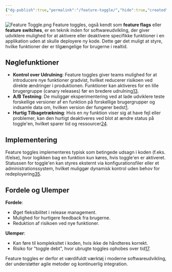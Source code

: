 ```yaml
---
{"dg-publish":true,"permalink":"/feature-toggle/","hide":true,"created":"2024-10-07T08:20:24.028+02:00"}
---
```



![Feature Toggle.png](/img/user/Feature%20Toggle.png)
Feature toggles, også kendt som **feature flags** eller **feature switches**, er en teknik inden for softwareudvikling, der giver udviklere mulighed for at aktivere eller deaktivere specifikke funktioner i en applikation uden at skulle deployere ny kode. Dette gør det muligt at styre, hvilke funktioner der er tilgængelige for brugerne i realtid.

## Nøglefunktioner

- **Kontrol over Udrulning**: Feature toggles giver teams mulighed for at introducere nye funktioner gradvist, hvilket reducerer risikoen ved direkte ændringer i produktionen. Funktioner kan aktiveres for en lille brugergruppe (canary releases) før en bredere udrulning[1](https://www.split.io/glossary/feature-toggles/)[3](https://www.optimizely.com/optimization-glossary/feature-toggle/).
- **A/B Testning**: De muliggør eksperimentering ved at lade udviklere teste forskellige versioner af en funktion på forskellige brugergrupper og indsamle data om, hvilken version der fungerer bedst[1](https://www.split.io/glossary/feature-toggles/).
- **Hurtig Tilbagetrækning**: Hvis en ny funktion viser sig at have fejl eller problemer, kan den hurtigt deaktiveres ved blot at ændre status på toggle'en, hvilket sparer tid og ressourcer[2](https://en.wikipedia.org/wiki/Feature_toggle)[4](https://www.optimizely.com/optimization-glossary/feature-flags/).

## Implementering

Feature toggles implementeres typisk som betingede udsagn i koden (f.eks. if/else), hvor logikken bag en funktion kun køres, hvis toggle'en er aktiveret. Statussen for toggle'en kan styres eksternt via konfigurationsfiler eller et administrationssystem, hvilket muliggør dynamisk kontrol uden behov for redeployering[3](https://www.optimizely.com/optimization-glossary/feature-toggle/)[5](https://launchdarkly.com/blog/what-are-feature-flags/).

## Fordele og Ulemper

**Fordele**:

- Øget fleksibilitet i release management.
- Mulighed for hurtigere feedback fra brugerne.
- Reduktion af risikoen ved nye funktioner.

**Ulemper**:

- Kan føre til kompleksitet i koden, hvis ikke de håndteres korrekt.
- Risiko for "toggle debt", hvor ubrugte toggles ophobes over tid[1](https://www.split.io/glossary/feature-toggles/)[7](https://martinfowler.com/articles/feature-toggles.html).

Feature toggles er derfor et værdifuldt værktøj i moderne softwareudvikling, der understøtter agile metoder og kontinuerlig integration.